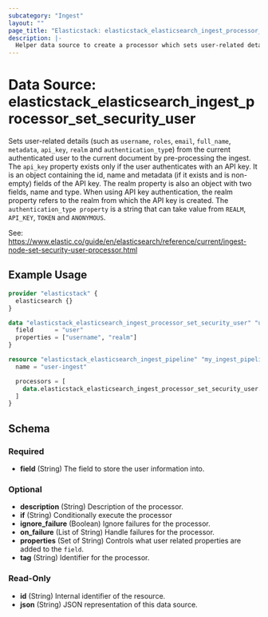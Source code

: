 ```yaml
---
subcategory: "Ingest"
layout: ""
page_title: "Elasticstack: elasticstack_elasticsearch_ingest_processor_set_security_user Data Source"
description: |-
  Helper data source to create a processor which sets user-related details from the current authenticated user to the current document by pre-processing the ingest. 
---
```


# Data Source: elasticstack_elasticsearch_ingest_processor_set_security_user

Sets user-related details (such as `username`, `roles`, `email`, `full_name`, `metadata`, `api_key`, `realm` and `authentication_typ`e) from the current authenticated user to the current document by pre-processing the ingest. The `api_key` property exists only if the user authenticates with an API key. It is an object containing the id, name and metadata (if it exists and is non-empty) fields of the API key. The realm property is also an object with two fields, name and type. When using API key authentication, the realm property refers to the realm from which the API key is created. The `authentication_type property` is a string that can take value from `REALM`, `API_KEY`, `TOKEN` and `ANONYMOUS`.

See: https://www.elastic.co/guide/en/elasticsearch/reference/current/ingest-node-set-security-user-processor.html


## Example Usage

```terraform
provider "elasticstack" {
  elasticsearch {}
}

data "elasticstack_elasticsearch_ingest_processor_set_security_user" "user" {
  field      = "user"
  properties = ["username", "realm"]
}

resource "elasticstack_elasticsearch_ingest_pipeline" "my_ingest_pipeline" {
  name = "user-ingest"

  processors = [
    data.elasticstack_elasticsearch_ingest_processor_set_security_user.user.json
  ]
}
```

<!-- schema generated by tfplugindocs -->
## Schema

### Required

- **field** (String) The field to store the user information into.

### Optional

- **description** (String) Description of the processor.
- **if** (String) Conditionally execute the processor
- **ignore_failure** (Boolean) Ignore failures for the processor.
- **on_failure** (List of String) Handle failures for the processor.
- **properties** (Set of String) Controls what user related properties are added to the `field`.
- **tag** (String) Identifier for the processor.

### Read-Only

- **id** (String) Internal identifier of the resource.
- **json** (String) JSON representation of this data source.
